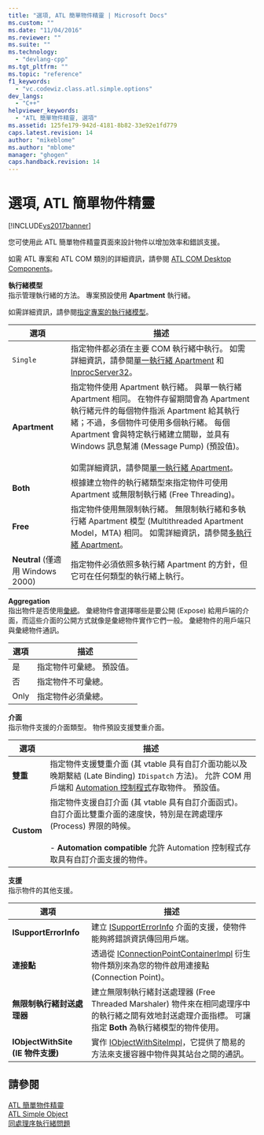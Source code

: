 ```yaml
---
title: "選項, ATL 簡單物件精靈 | Microsoft Docs"
ms.custom: ""
ms.date: "11/04/2016"
ms.reviewer: ""
ms.suite: ""
ms.technology: 
  - "devlang-cpp"
ms.tgt_pltfrm: ""
ms.topic: "reference"
f1_keywords: 
  - "vc.codewiz.class.atl.simple.options"
dev_langs: 
  - "C++"
helpviewer_keywords: 
  - "ATL 簡單物件精靈, 選項"
ms.assetid: 125fe179-942d-4181-8b82-33e92e1fd779
caps.latest.revision: 14
author: "mikeblome"
ms.author: "mblome"
manager: "ghogen"
caps.handback.revision: 14
---
```

# 選項, ATL 簡單物件精靈
[!INCLUDE[vs2017banner](../../assembler/inline/includes/vs2017banner.md)]

您可使用此 ATL 簡單物件精靈頁面來設計物件以增加效率和錯誤支援。  
  
 如需 ATL 專案和 ATL COM 類別的詳細資訊，請參閱 [ATL COM Desktop Components](../../atl/atl-com-desktop-components.md)。  
  
 **執行緒模型**  
 指示管理執行緒的方法。  專案預設使用 **Apartment** 執行緒。  
  
 如需詳細資訊，請參閱[指定專案的執行緒模型](../../atl/specifying-the-threading-model-for-a-project-atl.md)。  
  
|選項|描述|  
|--------|--------|  
|`Single`|指定物件都必須在主要 COM 執行緒中執行。  如需詳細資訊，請參閱[單一執行緒 Apartment](http://msdn.microsoft.com/library/windows/desktop/ms680112) 和 [InprocServer32](http://msdn.microsoft.com/library/windows/desktop/ms682390)。|  
|**Apartment**|指定物件使用 Apartment 執行緒。  與單一執行緒 Apartment 相同。  在物件存留期間會為 Apartment 執行緒元件的每個物件指派 Apartment 給其執行緒；不過，多個物件可使用多個執行緒。  每個 Apartment 會與特定執行緒建立關聯，並具有 Windows 訊息幫浦 \(Message Pump\) \(預設值\)。<br /><br /> 如需詳細資訊，請參閱[單一執行緒 Apartment](http://msdn.microsoft.com/library/windows/desktop/ms680112)。|  
|**Both**|根據建立物件的執行緒類型來指定物件可使用 Apartment 或無限制執行緒 \(Free Threading\)。|  
|**Free**|指定物件使用無限制執行緒。  無限制執行緒和多執行緒 Apartment 模型 \(Multithreaded Apartment Model，MTA\) 相同。  如需詳細資訊，請參閱[多執行緒 Apartment](http://msdn.microsoft.com/library/windows/desktop/ms693421)。|  
|**Neutral** \(僅適用 Windows 2000\)|指定物件必須依照多執行緒 Apartment 的方針，但它可在任何類型的執行緒上執行。|  
  
 **Aggregation**  
 指出物件是否使用[彙總](http://msdn.microsoft.com/library/windows/desktop/ms686558)。  彙總物件會選擇哪些是要公開 \(Expose\) 給用戶端的介面，而這些介面的公開方式就像是彙總物件實作它們一般。  彙總物件的用戶端只與彙總物件通訊。  
  
|選項|描述|  
|--------|--------|  
|是|指定物件可彙總。  預設值。|  
|否|指定物件不可彙總。|  
|Only|指定物件必須彙總。|  
  
 **介面**  
 指示物件支援的介面類型。  物件預設支援雙重介面。  
  
|選項|描述|  
|--------|--------|  
|**雙重**|指定物件支援雙重介面 \(其 vtable 具有自訂介面功能以及晚期繫結 \(Late Binding\) `IDispatch` 方法\)。  允許 COM 用戶端和 [Automation 控制程式](../../mfc/automation-clients.md)存取物件。  預設值。|  
|**Custom**|指定物件支援自訂介面 \(其 vtable 具有自訂介面函式\)。  自訂介面比雙重介面的速度快，特別是在跨處理序 \(Process\) 界限的時候。<br /><br /> -   **Automation compatible** 允許 Automation 控制程式存取具有自訂介面支援的物件。|  
  
 **支援**  
 指示物件的其他支援。  
  
|選項|描述|  
|--------|--------|  
|**ISupportErrorInfo**|建立 [ISupportErrorInfo](../../atl/reference/isupporterrorinfoimpl-class.md) 介面的支援，使物件能夠將錯誤資訊傳回用戶端。|  
|**連接點**|透過從 [IConnectionPointContainerImpl](../../atl/reference/iconnectionpointcontainerimpl-class.md) 衍生物件類別來為您的物件啟用連接點 \(Connection Point\)。|  
|**無限制執行緒封送處理器**|建立無限制執行緒封送處理器 \(Free Threaded Marshaler\) 物件來在相同處理序中的執行緒之間有效地封送處理介面指標。  可讓指定 **Both** 為執行緒模型的物件使用。|  
|**IObjectWithSite \(IE 物件支援\)**|實作 [IObjectWithSiteImpl](../../atl/reference/iobjectwithsiteimpl-class.md)，它提供了簡易的方法來支援容器中物件與其站台之間的通訊。|  
  
## 請參閱  
 [ATL 簡單物件精靈](../../atl/reference/atl-simple-object-wizard.md)   
 [ATL Simple Object](../../atl/reference/adding-an-atl-simple-object.md)   
 [同處理序執行緒問題](http://msdn.microsoft.com/library/windows/desktop/ms687205)